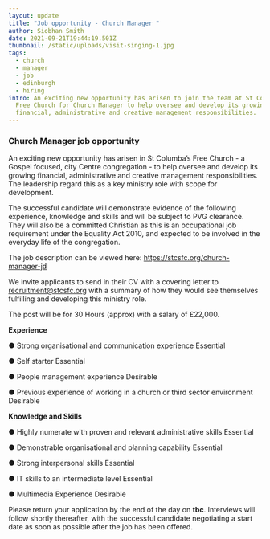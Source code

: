 ```yaml
---
layout: update
title: "Job opportunity - Church Manager "
author: Siobhan Smith
date: 2021-09-21T19:44:19.501Z
thumbnail: /static/uploads/visit-singing-1.jpg
tags:
  - church
  - manager
  - job
  - edinburgh
  - hiring
intro: An exciting new opportunity has arisen to join the team at St Columba’s
  Free Church for Church Manager to help oversee and develop its growing
  financial, administrative and creative management responsibilities.
---
```

### Church Manager job opportunity 

An exciting new opportunity has arisen in St Columba’s Free Church - a Gospel focused, city Centre congregation - to help oversee and develop its growing financial, administrative and creative management responsibilities. The leadership regard this as a key ministry role with scope for development. 

The successful candidate will demonstrate evidence of the following experience, knowledge and skills and will be subject to PVG clearance. They will also be a committed Christian as this is an occupational job requirement under the Equality Act 2010, and expected to be involved in the everyday life of the congregation. 

The job description can be viewed here: [https://stcsfc.org/church-manager-jd ](https://drive.google.com/file/d/1SI5lNpOIKBXO4dZ1VF-4HBKa2yaTJljj/preview)

We invite applicants to send in their CV with a covering letter to [recruitment@stcsfc.org](recruitment@stcsfc.org) with a summary of how they would see themselves fulfilling and developing this ministry role. 

The post will be for 30 Hours (approx) with a salary of £22,000. 



**Experience** 

● Strong organisational and communication experience                                   Essential 

● Self starter                                                                                                        Essential 

● People management experience                                                                      Desirable 

● Previous experience of working in a church or third sector environment        Desirable



**Knowledge and Skills** 

● Highly numerate with proven and relevant administrative skills                      Essential 

● Demonstrable organisational and planning capability                                     Essential 

● Strong interpersonal skills                                                                                 Essential 

● IT skills to an intermediate level                                                                        Essential 

● Multimedia Experience                                                                                      Desirable 



Please return your application by the end of the day on **tbc**. Interviews will follow shortly thereafter, with the successful candidate negotiating a start date as soon as possible after the job has been offered.